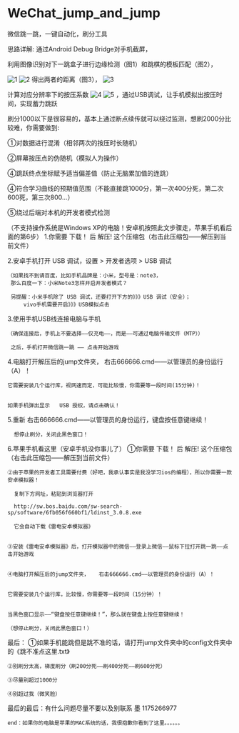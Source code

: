 # WeChat_jump_and_jump
微信跳一跳，一键自动化，刷分工具

思路详解:
通过Android Debug Bridge对手机截屏，

利用图像识别对下一跳盒子进行边缘检测（图1）和跳棋的模板匹配（图2），

![1](http://https://github.com/mohanyu/Photos_URL_for_Readme/blob/master/img-for-wechatjump/2.jpg"图一") 
![2](http://https://github.com/mohanyu/Photos_URL_for_Readme/blob/master/img-for-wechatjump/1.jpg"图二") 
得出两者的距离（图3），
![3](https://github.com/mohanyu/Photos_URL_for_Readme/blob/master/img-for-wechatjump/3.jpg"图三") 

计算对应分辨率下的按压系数
![4](https://github.com/mohanyu/Photos_URL_for_Readme/blob/master/img-for-wechatjump/3.jpg"图4") 
![5](https://github.com/mohanyu/Photos_URL_for_Readme/blob/master/img-for-wechatjump/S80415-01314648.jpg"图5") 
，通过USB调试，让手机模拟出按压时间，实现蓄力跳跃


       
刷分1000以下是很容易的，基本上通过断点续传就可以绕过监测，想刷2000分比较难，你需要做到:

①对数据进行混淆（相邻两次的按压时长随机）

②屏幕按压点的伪随机（模拟人为操作）

④跳跃终点坐标赋予适当偏差值（防止无脑累加值的连跳）

④符合学习曲线的预期值范围（不能直接跳1000分，第一次400分死，第二次600死，第三次800…）

⑤绕过后端对本机的开发者模式检测
       
（不支持操作系统是Windows XP的电脑！安卓机按照此文步骤走，苹果手机看后面的第6步）
1.你需要 下载！ 后  解压!  这个压缩包（右击此压缩包——解压到当前文件）


2.安卓手机打开 USB 调试，设置 > 开发者选项 > USB 调试
	
	（如果找不到请百度，比如手机品牌是：小米，型号是：note3，
	 那么百度一下：小米Note3怎样开启开发者模式？

	 另提醒：小米手机除了 USB 调试，还要打开下方的》》》USB 调试（安全）；
		 vivo手机需要开启》》》USB模拟点击	


3.使用手机USB线连接电脑与手机

	（确保连接后，手机上不要选择——仅充电——，而是——可通过电脑传输文件（MTP））

     之后，手机打开微信跳一跳 —— 点击开始游戏 


4.电脑打开解压后的jump文件夹，         右击666666.cmd——以管理员的身份运行（A）！


	它需要安装几个运行库，视网速而定，可能比较慢，你需要等一段时间(15分钟)！


	如果手机弹出显示   USB 授权，请点击确认！


5.重新    右击666666.cmd——以管理员的身份运行，键盘按任意键继续！
	
	  想停止刷分，关闭此黑色窗口！


	


6.苹果手机看这里（安卓手机没你事儿了）
	①你需要 下载！ 后  解压!  这个压缩包（右击此压缩包——解压到当前文件）
	  
	
	②由于苹果的开发者工具需要付费（好吧，我承认事实是我没学习ios的编程），所以你需要一款安卓模拟器！
	  
	  复制下方网址，粘贴到浏览器打开
  
	  http://sw.bos.baidu.com/sw-search-sp/software/6fb056f660bf1/ldinst_3.0.8.exe
	
	  它会自动下载《雷电安卓模拟器》


	③安装《雷电安卓模拟器》后，打开模拟器中的微信——登录上微信——鼠标下拉打开跳一跳——点击开始游戏

	
	④电脑打开解压后的jump文件夹，   右击666666.cmd——以管理员的身份运行（A）！


	它需要安装几个运行库，比较慢，你需要等一段时间（15分钟）！


	当黑色窗口显示——“键盘按任意键继续！”，那么就在键盘上按任意键继续！
	
	（想停止刷分，关闭此黑色窗口！）



最后：
	①如果手机能跳但是跳不准的话，请打开jump文件夹中的config文件夹中的《跳不准点这里.txt》
	
	②别刷分太高，梯度刷分（刷200分死——刷400分死——刷600分死）
	
	③尽量别超过1000分
	
	④别超过我（微笑脸）
		

最后的最后：有什么问题尽量不要以及别联系  墨 1175266977

	
	end：如果你的电脑是苹果的MAC系统的话，我很抱歉你看到了这里。。。。。。
